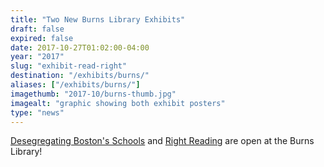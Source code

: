 ```yaml
---
title: "Two New Burns Library Exhibits"
draft: false
expired: false
date: 2017-10-27T01:02:00-04:00
year: "2017"
slug: "exhibit-read-right"
destination: "/exhibits/burns/"
aliases: ["/exhibits/burns/"]
imagethumb: "2017-10/burns-thumb.jpg"
imagealt: "graphic showing both exhibit posters"
type: "news"
---
```


<a href="https://library.bc.edu/exhibits/2017/Oct/desegregating-boston-schools/">Desegregating Boston's Schools</a> and <a href="https://library.bc.edu/exhibits/2017/Oct/right-reading/">Right Reading</a> are open at the Burns Library!
